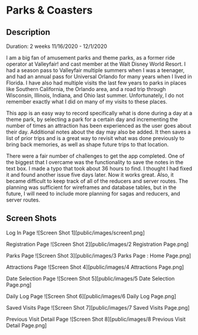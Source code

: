 # Parks & Coasters

## Description

Duration: 2 weeks 11/16/2020 - 12/1/2020

I am a big fan of amusement parks and theme parks, as a former ride operator at Valleyfair! and cast member at the Walt Disney World Resort.  I had a season pass to Valleyfair multiple summers when I was a teenager, and had an annual pass for Universal Orlando for many years when I lived in Florida.  I have also had multiple visits the last few years to parks in places like Southern California, the Orlando area, and a road trip through Wisconsin, Illinois, Indiana, and Ohio last summer.  Unfortunately, I do not remember exactly what I did on many of my visits to these places.

This app is an easy way to record specifically what is done during a day at a theme park, by selecting a park for a certain day and incrementing the number of times an attraction has been experienced as the user goes about their day.  Additional notes about the day may also be added.  It then saves a list of prior trips and is a great way to revisit what was done previously to bring back memories, as well as shape future trips to that location.

There were a fair number of challenges to get the app completed.  One of the biggest that I overcame was the functionality to save the notes in the text box.  I made a typo that took about 36 hours to find.  I thought I had fixed it and found another issue five days later.  Now it works great.  Also, it became difficult to keep track of all of the reducers and server routes.  The planning was sufficient for wireframes and database tables, but in the future, I will need to include more planning for sagas and reducers, and server routes.

## Screen Shots

Log In Page
![Screen Shot 1][public/images/screen1.png]

Registration Page
![Screen Shot 2][public/images/2 Registration Page.png]

Parks Page
![Screen Shot 3][public/images/3 Parks Page : Home Page.png]

Attractions Page
![Screen Shot 4][public/images/4 Attractions Page.png]

Date Selection Page
![Screen Shot 5][public/images/5 Date Selection Page.png]

Daily Log Page
![Screen Shot 6][public/images/6 Daily Log Page.png]

Saved Visits Page
![Screen Shot 7][public/images/7 Saved Visits Page.png]

Previous Visit Detail Page
![Screen Shot 8][public/images/8 Previous Visit Detail Page.png]

















